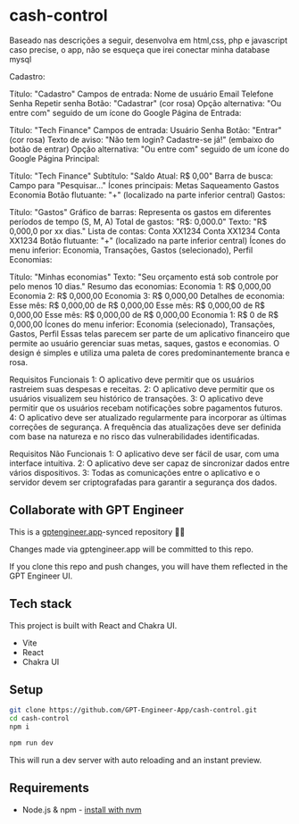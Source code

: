 # cash-control

Baseado nas descrições a seguir, desenvolva em html,css, php e javascript caso precise, o app, não se esqueça que irei conectar minha database mysql

Cadastro:

Título: "Cadastro"
Campos de entrada:
Nome de usuário
Email
Telefone
Senha
Repetir senha
Botão: "Cadastrar" (cor rosa)
Opção alternativa: "Ou entre com" seguido de um ícone do Google
Página de Entrada:

Título: "Tech Finance"
Campos de entrada:
Usuário
Senha
Botão: "Entrar" (cor rosa)
Texto de aviso: "Não tem login? Cadastre-se já!" (embaixo do botão de entrar)
Opção alternativa: "Ou entre com" seguido de um ícone do Google
Página Principal:

Título: "Tech Finance"
Subtítulo: "Saldo Atual: R$ 0,00"
Barra de busca: Campo para "Pesquisar..."
Ícones principais:
Metas
Saqueamento
Gastos
Economia
Botão flutuante: "+" (localizado na parte inferior central)
Gastos:

Título: "Gastos"
Gráfico de barras: Representa os gastos em diferentes períodos de tempo (S, M, A)
Total de gastos: "R$: 0,000.0"
Texto: "R$ 0,000,0 por xx dias."
Lista de contas:
Conta XX1234
Conta XX1234
Conta XX1234
Botão flutuante: "+" (localizado na parte inferior central)
Ícones do menu inferior: Economia, Transações, Gastos (selecionado), Perfil
Economias:

Título: "Minhas economias"
Texto: "Seu orçamento está sob controle por pelo menos 10 dias."
Resumo das economias:
Economia 1: R$ 0,000,00
Economia 2: R$ 0,000,00
Economia 3: R$ 0,000,00
Detalhes de economia:
Esse mês: R$ 0,000,00 de R$ 0,000,00
Esse mês: R$ 0,000,00 de R$ 0,000,00
Esse mês: R$ 0,000,00 de R$ 0,000,00
Economia 1: R$ 0 de R$ 0,000,00
Ícones do menu inferior: Economia (selecionado), Transações, Gastos, Perfil
Essas telas parecem ser parte de um aplicativo financeiro que permite ao usuário gerenciar suas metas, saques, gastos e economias. O design é simples e utiliza uma paleta de cores predominantemente branca e rosa.

Requisitos Funcionais
1: O aplicativo deve permitir que os usuários rastreiem suas despesas e receitas. 
2: O aplicativo deve permitir que os usuários visualizem seu histórico de transações. 
3: O aplicativo deve permitir que os usuários recebam notificações sobre pagamentos futuros. 
4: O aplicativo deve ser atualizado regularmente para incorporar as últimas correções de segurança. A frequência das atualizações deve ser definida com base na natureza e no risco das vulnerabilidades identificadas.

Requisitos Não Funcionais
1: O aplicativo deve ser fácil de usar, com uma interface intuitiva. 
2: O aplicativo deve ser capaz de sincronizar dados entre vários dispositivos. 
3: Todas as comunicações entre o aplicativo e o servidor devem ser criptografadas para garantir a segurança dos dados.


## Collaborate with GPT Engineer

This is a [gptengineer.app](https://gptengineer.app)-synced repository 🌟🤖

Changes made via gptengineer.app will be committed to this repo.

If you clone this repo and push changes, you will have them reflected in the GPT Engineer UI.

## Tech stack

This project is built with React and Chakra UI.

- Vite
- React
- Chakra UI

## Setup

```sh
git clone https://github.com/GPT-Engineer-App/cash-control.git
cd cash-control
npm i
```

```sh
npm run dev
```

This will run a dev server with auto reloading and an instant preview.

## Requirements

- Node.js & npm - [install with nvm](https://github.com/nvm-sh/nvm#installing-and-updating)
